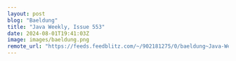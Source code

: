```yaml
---
layout: post
blog: "Baeldung"
title: "Java Weekly, Issue 553"
date: 2024-08-01T19:41:03Z
image: images/baeldung.png
remote_url: "https://feeds.feedblitz.com/~/902181275/0/baeldung~Java-Weekly-Issue"
---
```

